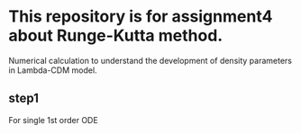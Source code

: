 # This repository is for assignment4 about Runge-Kutta method.
Numerical calculation to understand the development of density parameters in Lambda-CDM model.

## step1
For single 1st order ODE 
